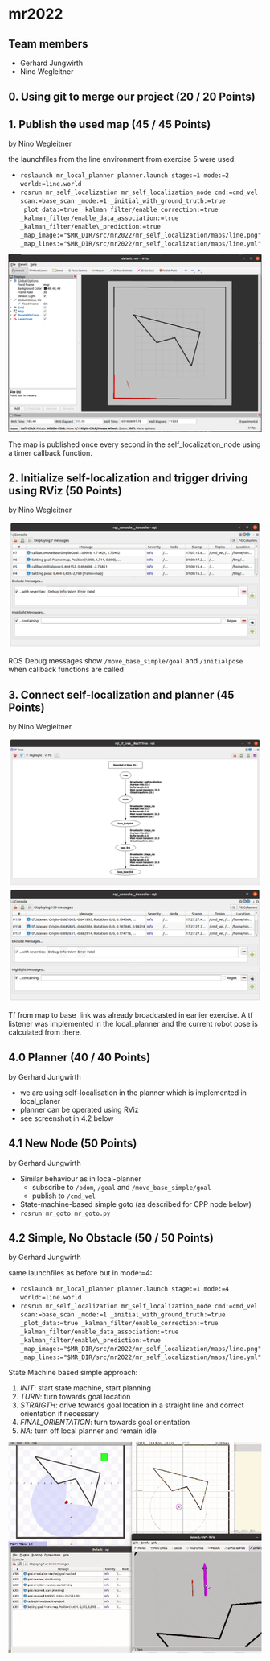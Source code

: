 # mr2022

## Team members

* Gerhard Jungwirth
* Nino Wegleitner

## 0. Using git to merge our project (20 / 20 Points)

## 1. Publish the used map (45 / 45 Points)
by Nino Wegleitner

the launchfiles from the line environment from exercise 5 were used:
* `roslaunch mr_local_planner planner.launch stage:=1 mode:=2 world:=line.world`
* `rosrun mr_self_localization mr_self_localization_node cmd:=cmd_vel scan:=base_scan _mode:=1 _initial_with_ground_truth:=true _plot_data:=true _kalman_filter/enable_correction:=true _kalman_filter/enable_data_association:=true _kalman_filter/enable\_prediction:=true _map_image:="$MR_DIR/src/mr2022/mr_self_localization/maps/line.png" _map_lines:="$MR_DIR/src/mr2022/mr_self_localization/maps/line.yml"`

![](img/map_rviz.png)

The map is published once every second in the self_localization_node using a timer callback function. 

## 2. Initialize self-localization and trigger driving using RViz (50 Points)
by Nino Wegleitner

![](img/debug_msg.png)

ROS Debug messages show `/move_base_simple/goal` and `/initialpose` when callback functions are called

## 3. Connect self-localization and planner (45 Points)
by Nino Wegleitner

![](img/rqt_tf_tree.png)
![](img/tflistener.png)

Tf from map to base_link was already broadcasted in earlier exercise. A tf listener was implemented in the local_planner and the current robot pose is calculated from there.

## 4.0 Planner (40 / 40 Points)
by Gerhard Jungwirth

* we are using self-localisation in the planner which is implemented in local_planer
* planner can be operated using RViz
* see screenshot in 4.2 below

## 4.1 New Node (50 Points)
by Gerhard Jungwirth

* Similar behaviour as in local-planner
    * subscribe to `/odom`, `/goal` and `/move_base_simple/goal`
    * publish to `/cmd_vel`
* State-machine-based simple goto (as described for CPP node below)
* `rosrun mr_goto mr_goto.py`

## 4.2 Simple, No Obstacle (50 / 50 Points)
by Gerhard Jungwirth

same launchfiles as before but in mode:=4:
* `roslaunch mr_local_planner planner.launch stage:=1 mode:=4 world:=line.world`
* `rosrun mr_self_localization mr_self_localization_node cmd:=cmd_vel scan:=base_scan _mode:=1 _initial_with_ground_truth:=true _plot_data:=true _kalman_filter/enable_correction:=true _kalman_filter/enable_data_association:=true _kalman_filter/enable\_prediction:=true _map_image:="$MR_DIR/src/mr2022/mr_self_localization/maps/line.png" _map_lines:="$MR_DIR/src/mr2022/mr_self_localization/maps/line.yml"`

State Machine based simple approach:

1. *INIT*: start state machine, start planning
2. *TURN*: turn towards goal location
3. *STRAIGTH*: drive towards goal location in a straight line and correct orientation if necessary
4. *FINAL_ORIENTATION*: turn towards goal orientation
5. *NA*: turn off local planner and remain idle

![](img/planner_rviz_simple.gif)
